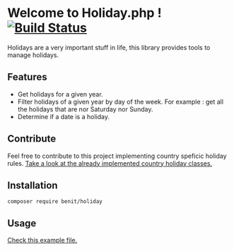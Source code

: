Welcome to Holiday.php ! [![Build Status](https://travis-ci.org/benIT/holiday.svg?branch=dev)](https://travis-ci.org/benIT/holiday)
===================
Holidays are a very important stuff in life, this library provides tools to manage holidays.

Features
-------------------
* Get holidays for a given year.
* Filter holidays of a given year by day of the week. For example : get all the holidays that are nor Saturday nor Sunday. 
* Determine if a date is a holiday.


Contribute
-------------------
Feel free to contribute to this project implementing country speficic holiday rules. 
[Take a look at the already implemented country holiday classes.](src/Country)

Installation
-------------------
```
composer require benit/holiday
 ```

Usage
-------------------
[Check this example file.](doc/usage.php)

